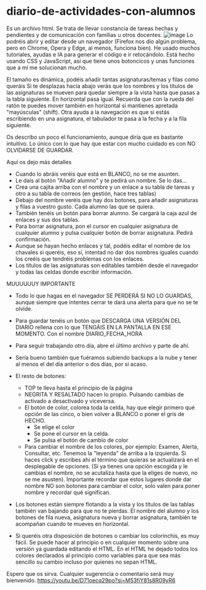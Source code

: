 # diario-de-actividades-con-alumnos
Es un archivo html. Se trata de llevar constancia de tareas hechas y pendientes y de comunicación con familias u otros docentes.
![image](https://github.com/user-attachments/assets/870778ec-6834-4243-a691-0bd06488595e)
Lo podréis abrir y editar desde un navegador (Firefox nos dio algún problema, pero en Chrome, Opera y Edge, al menos, funciona bien).
He usado muchos tutoriales, ayudas e IA para generar el código e ir retocándolo.
Está hecho usando CSS y JavaScript, así que tiene unos botoncicos y unas funciones que a mí me solucionan mucho.

El tamaño es dinámica, podéis añadir tantas asignaturas/temas y filas como queráis
Si te desplazas hacia abajo verás que los nombres y los títulos de las asignaturas se mueven para quedar siempre a la vista hasta que pasas a la tabla siguiente.
En horizontal pasa igual. Recuerda que con la rueda del ratón te puedes mover también en horizontal si mantienes apretada "mayúsculas" (shift).
Otra ayuda a la navegación es que si estás escribiendo en una asignatura, el tabulador te pasa a la fecha y a la fila siguiente.

Os describo un poco el funcionamiento, aunque diría que es bastante intuitivo. Lo único con lo que hay que estar con mucho cuidado es con NO OLVIDARSE DE GUARDAR.

Aquí os dejo más detalles

- Cuando lo abráis veréis que está en BLANCO, no se me asunten.
- Le dais al botón "Añadir alumno" y te pedirá un nombre. Se lo das...
- Crea una cajita arriba con el nombre y un enlace a su tabla de tareas y otro a su tabla de correos (en gestión, hace tres tablas)
- Debajo del nombre veréis que hay dos botones, para añadir asignaturas y filas a vuestro gusto. Cada alumno las que se quiera.
- También tenéis un botón para borrar alumno. Se cargará la caja azul de enlaces y sus dos tablas.
- Para borrar asignatura, pon el cursor en cualquier asignatura de cualquier alumno y pulsa cualquier botón de borrar asignatura. Pedirá confirmación.
- Aunque se hayan hecho enlaces y tal, podéis editar el nombre de los chavales si queréis, eso sí, intentad no dar dos nombres iguales cuando los creéis que tendréis problemas con los enlaces.
- Los títulos de las asignaturas son editables también desde el navegador y todas las celdas donde escribir información.

MUUUUUUY IMPORTANTE
- Todo lo que hagas en el navegador SE PERDERÁ SI NO LO GUARDAS, aunque siempre que intentes cerrar te dará una alerta para que no se te olvide.
- Para guardar tenéis un botón que DESCARGA UNA VERSIÓN DEL DIARIO rellena con lo que TENGÁIS EN LA PANTALLA EN ESE MOMENTO. Con el nombre DIARIO_FECHA_HORA
- Para seguir trabajando otro día, abre el último archivo y parte de ahí.
- Sería bueno también que fuéramos subiendo backups a la nube y tener al menos el del día anterior o dos días, por si acaso.

- El resto de botones:
  - TOP te lleva hasta el principio de la página
  - NEGRITA Y RESALTADO hacen lo propio. Pulsando cambias de activado a desactivado y viceversa.
  - El botón de color, colorea toda la celda, hay que elegir primero qué opción de las cinco, o bien volver a BLANCO o poner el gris de HECHO.
      - Se elige el color
      - Se pone el cursor en la celda.
      - Se pulsa el botón de cambio de color
  - Para cambiar el nombre de los colores, por ejemplo: Examen, Alerta, Consultar, etc. Tenemos la "leyenda" de arriba a la izquierda. Si haces click y escribes ahí el término que quieras se actualizará en el desplegable de opciones. (Si ya tienes una opción escogida y le cambias el nombre, no se acutaliza hasta que la eliges de nuevo, no se me asusten). Importante recordar que estos lugares donde dar nombre NO son botones para cambiar el color, solo valen para poner nombre y recordar qué significan.


- Los botones están siempre flotando a la vista y los títulos de las tablas también van bajando para que no te pierdas. El nombre del alumno y los botones de fila nueva, asignatura nueva y borrar asignatura, también te acompañan cuando te mueves en horizontal.
- Si queréis otra disposición de botones o cambiar los colorinchis, es muy fácil. Se puede hacer al principio o en cualquier momento sobre una versión ya guardada editando el HTML. En el HTML he dejado todos los colores declarados al principio como variables para que sea más sencillo su cambio incluso por quienes no sepan HTML.

Espero que os sirva. Cualquier sugerencia o comentario será muy bienvenido.
https://youtu.be/D71oecq29po?si=M53fiY81s8R09yR6
